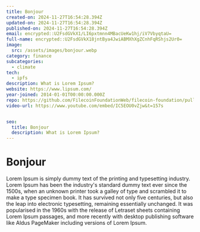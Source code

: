 ```yaml
---
title: Bonjour
created-on: 2024-11-27T16:54:28.394Z
updated-on: 2024-11-27T16:54:28.394Z
published-on: 2024-11-27T16:54:28.394Z
email: encrypted::U2FsdGVkX1/LI6pxtmnn4MBacUeKw1hj/iV7VbyqtaU=
full-name: encrypted::U2FsdGVkX18jntBya4JwiABMXhXgZCnhFqRShjs2Ur0=
image:
  src: /assets/images/bonjour.webp
category: finance
subcategories:
  - climate
tech:
  - ipfs
description: What is Lorem Ipsum?
website: https://www.lipsum.com/
year-joined: 2014-01-01T00:00:00.000Z
repo: https://github.com/FilecoinFoundationWeb/filecoin-foundation/pull/848/commits/74b1ddb44b968f021ee9b7d75307df420e525f6c
video-url: https://www.youtube.com/embed/IC5EOU0vZjw&t=157s


seo:
  title: Bonjour
  description: What is Lorem Ipsum?
---
```


# Bonjour

Lorem Ipsum is simply dummy text of the printing and typesetting industry. Lorem Ipsum has been the industry's standard dummy text ever since the 1500s, when an unknown printer took a galley of type and scrambled it to make a type specimen book. It has survived not only five centuries, but also the leap into electronic typesetting, remaining essentially unchanged. It was popularised in the 1960s with the release of Letraset sheets containing Lorem Ipsum passages, and more recently with desktop publishing software like Aldus PageMaker including versions of Lorem Ipsum.
